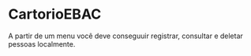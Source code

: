 # CartorioEBAC
A partir de um menu você deve conseguuir registrar, consultar e deletar pessoas localmente.
